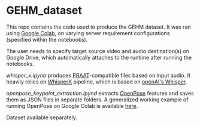 # GEHM_dataset

This repo contains the code used to produce the GEHM dataset. It was ran using [Google Colab](https://colab.research.google.com "Google Colab homepage"), on varying server requirement configurations (specified within the notebooks).

The user needs to specify target source video and audio destination(s) on Google Drive, which automatically attaches to the runtime after running the notebooks.

_whisper_x.ipynb_ produces [PRAAT](https://www.fon.hum.uva.nl/praat/ "Praat homepage")-compatible files based on input audio. It heavily relies on [WhisperX](https://github.com/m-bain/whisperX "Whisper X Github repository") pipeline, which is based on [openAI's Whisper](https://github.com/openai/whisper "Whisper Github repository"). 

_openpose_keypoint_extraction.ipynd_ extracts [OpenPose](https://github.com/CMU-Perceptual-Computing-Lab/openpose "Openpose Github repository") features and saves them as JSON files in separate folders. A generalized working example of running OpenPose on Google Colab is available [here](https://colab.research.google.com/github/miu200521358/motion_trace_colab/blob/master/OpenposeDemo.ipynb "OpenPose 1.7.0 Demo Google Colab").

Dataset available separately.
